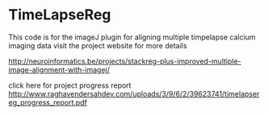 # TimeLapseReg

This code is for the imageJ plugin for aligning multiple timpelapse calcium imaging data
visit the project website for more details

http://neuroinformatics.be/projects/stackreg-plus-improved-multiple-image-alignment-with-imagej/


click here for project progress report http://www.raghavendersahdev.com/uploads/3/9/6/2/39623741/timelapsereg_progress_report.pdf 
